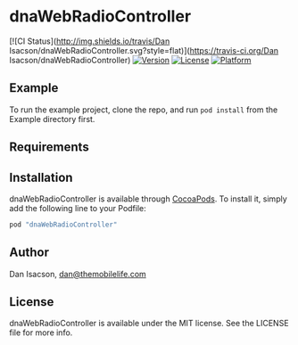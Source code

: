 # dnaWebRadioController

[![CI Status](http://img.shields.io/travis/Dan Isacson/dnaWebRadioController.svg?style=flat)](https://travis-ci.org/Dan Isacson/dnaWebRadioController)
[![Version](https://img.shields.io/cocoapods/v/dnaWebRadioController.svg?style=flat)](http://cocoapods.org/pods/dnaWebRadioController)
[![License](https://img.shields.io/cocoapods/l/dnaWebRadioController.svg?style=flat)](http://cocoapods.org/pods/dnaWebRadioController)
[![Platform](https://img.shields.io/cocoapods/p/dnaWebRadioController.svg?style=flat)](http://cocoapods.org/pods/dnaWebRadioController)

## Example

To run the example project, clone the repo, and run `pod install` from the Example directory first.

## Requirements

## Installation

dnaWebRadioController is available through [CocoaPods](http://cocoapods.org). To install
it, simply add the following line to your Podfile:

```ruby
pod "dnaWebRadioController"
```

## Author

Dan Isacson, dan@themobilelife.com

## License

dnaWebRadioController is available under the MIT license. See the LICENSE file for more info.
